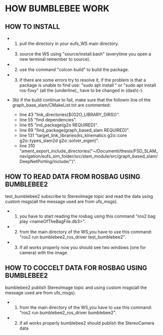 # HOW BUMBLEBEE WORK

## HOW TO INSTALL
- 1) pull the directory in your eufs_WS main directory.
- 3) source the WS using "source/install.bash" (everytime you open a new terminal remember to source).

- 2) use the command "colcon build" to build the package.
- 3) if there are some errors try to resolve it, if the problem is that a package is unable to find use: "sudo apt install <package name>" or "sudo apt install ros-foxy<package name>" (all the (underline)_ have to be changed in (dash)-).
- 3b) if the build continue to fail, make sure that the followin line of the graph_base_slam/CMakeList.txt are commented:
  - line 43 "link_directories(${G2O_LIBRARY_DIRS})".
  - line 55 "find dependencies".
  - line 65 "ind_package(g2o REQUIRED)".
  - line 89 "find_package(graph_based_slam REQUIRED)".
  - line 131 "target_link_libraries(ks_kinematics g2o::core g2o::types_slam2d g2o::solver_eigen)".
  - line 310 "ament_export_include_directories("~/Documenti/thesis/FSD_SLAM_navigation/eufs_sim_folder/src/slam_module/src/graph_based_slam/DeepNetPorting/include/")".

## HOW TO READ DATA FROM ROSBAG USING BUMBLEBEE2

test_bumblebee2 subscribe to StereoImage topic and read the data using custom msgs(all the message used are from ufs_msgs).

- 1) you have to start reading the rosbag using this command "ros2 bag play <nameOfTheBagFile.db3>".
- 2) from the main directory of the WS,you have to use this command: "ros2 run bumblebee2_ros_driver test_bumblebee2".
- 3) if all works properly now you should see two windows (one for camera) with the image.

## HOW TO COCCELT DATA FOR ROSBAG USING BUMBLEBEE2

bumblebee2 publish StereoImage topic and using custom msgs(all the message used are from ufs_msgs).

- 1) from the main directory of the WS,you have to use this command: "ros2 run bumblebee2_ros_driver bumblebee2".
- 2) if all works properly bumblebee2 should publish the StereoCamera data
